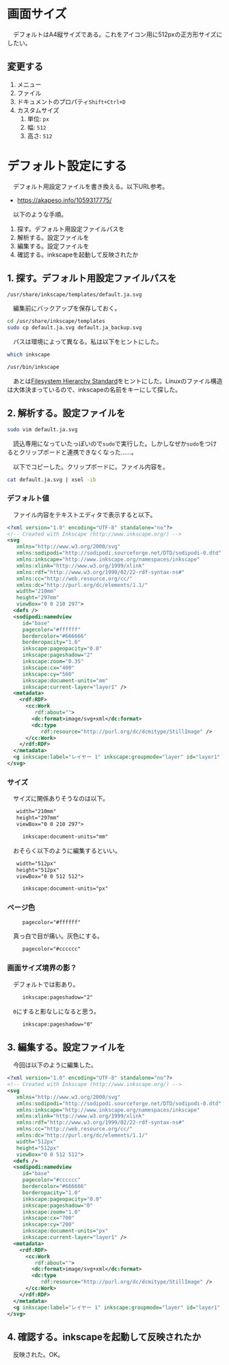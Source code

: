 # 画面サイズ

　デフォルトはA4縦サイズである。これをアイコン用に512pxの正方形サイズにしたい。

## 変更する

1. メニュー
1. ファイル
1. ドキュメントのプロパティ`Shift+Ctrl+D`
1. カスタムサイズ
    1. 単位: `px`
    1. 幅: `512`
    1. 高さ: `512`

# デフォルト設定にする

　デフォルト用設定ファイルを書き換える。以下URL参考。

* https://akapeso.info/1059317775/

　以下のような手順。

1. 探す。デフォルト用設定ファイルパスを
2. 解析する。設定ファイルを
3. 編集する。設定ファイルを
4. 確認する。inkscapeを起動して反映されたか

## 1. 探す。デフォルト用設定ファイルパスを

```sh
/usr/share/inkscape/templates/default.ja.svg
```

　編集前にバックアップを保存しておく。

```sh
cd /usr/share/inkscape/templates
sudo cp default.ja.svg default.ja_backup.svg
```

　パスは環境によって異なる。私は以下をヒントにした。

```sh
which inkscape
```
```sh
/usr/bin/inkscape
```

　あとは[Filesystem Hierarchy Standard](https://ja.wikipedia.org/wiki/Filesystem_Hierarchy_Standard)をヒントにした。Linuxのファイル構造は大体決まっているので、inkscapeの名前をキーにして探した。

## 2. 解析する。設定ファイルを

```sh
sudo vim default.ja.svg
```

　読込専用になっていたっぽいので`sudo`で実行した。しかしなぜか`sudo`をつけるとクリップボードと連携できなくなった……。

　以下でコピーした。クリップボードに。ファイル内容を。

```sh
cat default.ja.svg | xsel -ib
```

### デフォルト値

　ファイル内容をテキストエディタで表示すると以下。

```svg
<?xml version="1.0" encoding="UTF-8" standalone="no"?>
<!-- Created with Inkscape (http://www.inkscape.org/) -->
<svg
   xmlns="http://www.w3.org/2000/svg"
   xmlns:sodipodi="http://sodipodi.sourceforge.net/DTD/sodipodi-0.dtd"
   xmlns:inkscape="http://www.inkscape.org/namespaces/inkscape"
   xmlns:xlink="http://www.w3.org/1999/xlink"
   xmlns:rdf="http://www.w3.org/1999/02/22-rdf-syntax-ns#"
   xmlns:cc="http://web.resource.org/cc/"
   xmlns:dc="http://purl.org/dc/elements/1.1/"
   width="210mm"
   height="297mm"
   viewBox="0 0 210 297">
  <defs />
  <sodipodi:namedview
     id="base"
     pagecolor="#ffffff"
     bordercolor="#666666"
     borderopacity="1.0"
     inkscape:pageopacity="0.0"
     inkscape:pageshadow="2"
     inkscape:zoom="0.35"
     inkscape:cx="400"
     inkscape:cy="560" 
     inkscape:document-units="mm"
     inkscape:current-layer="layer1" />
  <metadata>
    <rdf:RDF>
      <cc:Work
         rdf:about="">
        <dc:format>image/svg+xml</dc:format>
        <dc:type
           rdf:resource="http://purl.org/dc/dcmitype/StillImage" />
      </cc:Work>
    </rdf:RDF>
  </metadata>
  <g inkscape:label="レイヤー 1" inkscape:groupmode="layer" id="layer1" />
</svg>
```

### サイズ

　サイズに関係ありそうなのは以下。

```svg
   width="210mm"
   height="297mm"
   viewBox="0 0 210 297">
```
```svg
     inkscape:document-units="mm"
```

　おそらく以下のように編集するといい。

```svg
   width="512px"
   height="512px"
   viewBox="0 0 512 512">
```
```svg
     inkscape:document-units="px"
```

### ページ色

```svg
     pagecolor="#ffffff"
```

　真っ白で目が痛い。灰色にする。

```svg
     pagecolor="#cccccc"
```

### 画面サイズ境界の影？

　デフォルトでは影あり。

```svg
     inkscape:pageshadow="2"
```

　`0`にすると影なしになると思う。

```svg
     inkscape:pageshadow="0"
```

## 3. 編集する。設定ファイルを

　今回は以下のように編集した。

```svg
<?xml version="1.0" encoding="UTF-8" standalone="no"?>
<!-- Created with Inkscape (http://www.inkscape.org/) -->
<svg
   xmlns="http://www.w3.org/2000/svg"
   xmlns:sodipodi="http://sodipodi.sourceforge.net/DTD/sodipodi-0.dtd"
   xmlns:inkscape="http://www.inkscape.org/namespaces/inkscape"
   xmlns:xlink="http://www.w3.org/1999/xlink"
   xmlns:rdf="http://www.w3.org/1999/02/22-rdf-syntax-ns#"
   xmlns:cc="http://web.resource.org/cc/"
   xmlns:dc="http://purl.org/dc/elements/1.1/"
   width="512px"
   height="512px"
   viewBox="0 0 512 512">
  <defs />
  <sodipodi:namedview
     id="base"
     pagecolor="#cccccc"
     bordercolor="#666666"
     borderopacity="1.0"
     inkscape:pageopacity="0.0"
     inkscape:pageshadow="0"
     inkscape:zoom="1.0"
     inkscape:cx="700"
     inkscape:cy="200" 
     inkscape:document-units="px"
     inkscape:current-layer="layer1" />
  <metadata>
    <rdf:RDF>
      <cc:Work
         rdf:about="">
        <dc:format>image/svg+xml</dc:format>
        <dc:type
           rdf:resource="http://purl.org/dc/dcmitype/StillImage" />
      </cc:Work>
    </rdf:RDF>
  </metadata>
  <g inkscape:label="レイヤー 1" inkscape:groupmode="layer" id="layer1" />
</svg>
```

## 4. 確認する。inkscapeを起動して反映されたか

　反映された。OK。

![]()

